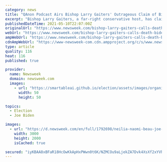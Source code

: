 ```yaml
---
category: news
title: "QAnon Podcast Airs Bishop Larry Gaiters' Outrageous Claim of Biden's 'Satanic Sacrifice'"
excerpt: "Bishop Larry Gaiters, a far-right conservative host, has claimed that the deaths of Democratic President Joe Biden 's family members—including his first wife Neilia Biden, his daughter Naomi Biden and his eldest son Beau Biden—were all a \"satanic sacrifice\" to help him acquire political power."
publishedDateTime: 2021-05-10T22:07:00Z
originalUrl: "https://www.newsweek.com/bishop-larry-gaiters-calls-death-bidens-wife-daughter-son-satanic-sacrifice-1590247"
webUrl: "https://www.newsweek.com/bishop-larry-gaiters-calls-death-bidens-wife-daughter-son-satanic-sacrifice-1590247"
ampWebUrl: "https://www.newsweek.com/bishop-larry-gaiters-calls-death-bidens-wife-daughter-son-satanic-sacrifice-1590247?amp=1"
cdnAmpWebUrl: "https://www-newsweek-com.cdn.ampproject.org/c/s/www.newsweek.com/bishop-larry-gaiters-calls-death-bidens-wife-daughter-son-satanic-sacrifice-1590247?amp=1"
type: article
quality: 116
heat: 116
published: true

provider:
  name: Newsweek
  domain: newsweek.com
  images:
    - url: "https://smartableai.github.io/election/assets/images/organizations/newsweek.com-50x50.jpg"
      width: 50
      height: 50

topics:
  - Election
  - Joe Biden

images:
  - url: "https://d.newsweek.com/en/full/1792698/neilia-naomi-beau-joe-biden-deaths-pastor.jpg"
    width: 3000
    height: 2000
    isCached: true

secured: "iyKBAA8xBFaR18HcOwKkApHxPWwn0t6K/NZMCOu9aLjekZA7Dvk4XsXf2xYVhNzgAf3nL5FTukac4p87PYED+u9/L/9TpRNaREUmgT2E4RikGIbzvv9OruMdkNp0l6lMvLtsEqMK8blY8AkqswO+vNrHaFdv0oVdN5kI7RJVvDK3eMOBQUTsr4T08uy0xCokPDWXLKd4bgKivY6sAq8B22a4jPSlTiS9gE/CZg9fEz6AjOAv+tpj+yN5GKl/H/nsNR9X0YmcYXjYG7c5/v2nTsZeOj7p3EHJutd6BQQJY91NCAVsXwBrdP7bXWEftgiAuj5CJrfJgIMutefk87ObDlcpqbMYFz0BXYFD+wy+Gf0=;pDDJTec3xvCEXrp5GPVMZQ=="
---
```


